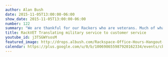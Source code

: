 ```yaml
---
author: Alan Bush
date: 2015-11-05T13:00:00-06:00
show_date: 2015-11-05T13:00:00-06:00
number: 122
summary: "We are thankful for our Rackers who are veterans. Much of what shapes us as Rackspace, and them as Rackers can be attributed to their military service. On this week's Office Hours Hangout we are hosting a roundtable conversation with members of RackerVET, our Employee Resource Group for military veterans at Rackspace. We'll chat about military service, the transition to civilian life, and how these veterans are now employing their skills here at Rackspace."
title: RackVET Translating military service to customer service
youtube_id: j3TSGWYsosM
featured_image: http://drops.albush.com/Rackspace-Office-Hours-Hangout-121.png
calendar: https://plus.google.com/u/0/b/100698655987920162334/events/cbf2dp27h4hdkildmamie5jh5v4
---
```

